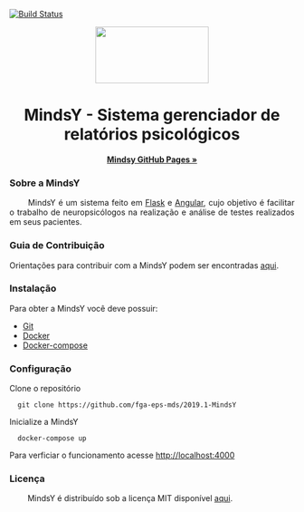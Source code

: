 [![Build Status](https://travis-ci.org/fga-eps-mds/2019.1-MindsY.svg?branch=develop)](https://travis-ci.org/fga-eps-mds/2019.1-MindsY)

<p align="center">
  <img width="200" height="100" src="https://raw.githubusercontent.com/fga-eps-mds/2019.1-MindsY/develop/img/mindsybanner.png">
</p>

<h1 align="center"> MindsY - Sistema gerenciador de relatórios psicológicos</h1>

  <p align="center">
    <a href="https://fga-eps-mds.github.io/2019.1-MindsY/"><strong>Mindsy GitHub Pages &raquo;</strong></a>
    <br>
  </p>
</p>

### Sobre a MindsY

<p align="justify"> &emsp;&emsp;
  MindsY é um sistema feito em <a href="http://flask.pocoo.org/">Flask</a> e <a href="https://angular.io/" margin=50> Angular</a>, cujo objetivo é facilitar o trabalho de neuropsicólogos na realização e análise de testes realizados em seus pacientes.</p>

### Guia de Contribuição
Orientações para contribuir com a MindsY podem ser encontradas <a href="https://github.com/fga-eps-mds/2019.1-MindsY/blob/develop/CONTRIBUTING.md" margin=50> aqui</a>.

### Instalação
  Para obter a MindsY você deve possuir:

* [Git](https://git-scm.com/)
* [Docker](https://www.docker.com/get-docker)
* [Docker-compose](https://docs.docker.com/compose/install/#install-compose)

### Configuração
  Clone o repositório
  ```
    git clone https://github.com/fga-eps-mds/2019.1-MindsY
  ```
  Inicialize a MindsY
  ```
    docker-compose up
  ```
  
Para verficiar o funcionamento acesse <a href="http://localhost:4000">http://localhost:4000</a>
  
### Licença

<p align="justify">&emsp;&emsp; MindsY é distribuído sob a licença MIT disponível <a href="https://github.com/fga-eps-mds/2019.1-MindsY/blob/develop/LICENSE">aqui</a>.</p>
